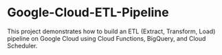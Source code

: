 # Google-Cloud-ETL-Pipeline
This project demonstrates how to build an ETL (Extract, Transform, Load) pipeline on Google Cloud using Cloud Functions, BigQuery, and Cloud Scheduler.
